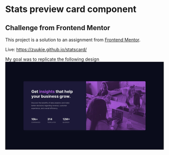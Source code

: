 # Stats preview card component
## Challenge from Frontend Mentor
This project is a solution to an assignment from [Frontend Mentor](https://www.frontendmentor.io/challenges/stats-preview-card-component-8JqbgoU62).

Live: https://zuukie.github.io/statscard/

My goal was to replicate the following design
![img](/design/desktop-design.jpg)